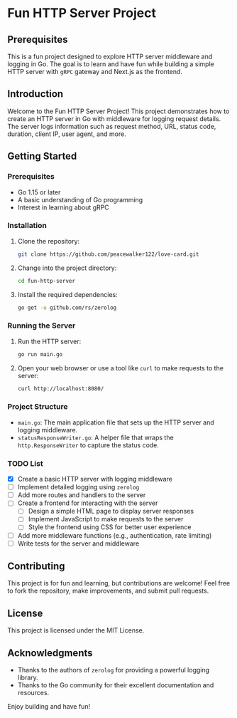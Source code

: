 # Fun HTTP Server Project

## Prerequisites
This is a fun project designed to explore HTTP server middleware and logging in Go. The goal is to learn and have fun while building a simple HTTP server with `gRPC` gateway and Next.js as the frontend.

## Introduction
Welcome to the Fun HTTP Server Project! This project demonstrates how to create an HTTP server in Go with middleware for logging request details. The server logs information such as request method, URL, status code, duration, client IP, user agent, and more.

## Getting Started

### Prerequisites
- Go 1.15 or later
- A basic understanding of Go programming
- Interest in learning about gRPC

### Installation

1. Clone the repository:
    ```sh
    git clone https://github.com/peacewalker122/love-card.git
    ```

2. Change into the project directory:
    ```sh
    cd fun-http-server
    ```

3. Install the required dependencies:
    ```sh
    go get -u github.com/rs/zerolog
    ```

### Running the Server

1. Run the HTTP server:
    ```sh
    go run main.go
    ```

2. Open your web browser or use a tool like `curl` to make requests to the server:
    ```sh
    curl http://localhost:8080/
    ```

### Project Structure

- `main.go`: The main application file that sets up the HTTP server and logging middleware.
- `statusResponseWriter.go`: A helper file that wraps the `http.ResponseWriter` to capture the status code.

### TODO List

- [x] Create a basic HTTP server with logging middleware
- [ ] Implement detailed logging using `zerolog`
- [ ] Add more routes and handlers to the server
- [ ] Create a frontend for interacting with the server
    - [ ] Design a simple HTML page to display server responses
    - [ ] Implement JavaScript to make requests to the server
    - [ ] Style the frontend using CSS for better user experience
- [ ] Add more middleware functions (e.g., authentication, rate limiting)
- [ ] Write tests for the server and middleware

## Contributing
This project is for fun and learning, but contributions are welcome! Feel free to fork the repository, make improvements, and submit pull requests.

## License
This project is licensed under the MIT License.

## Acknowledgments
- Thanks to the authors of `zerolog` for providing a powerful logging library.
- Thanks to the Go community for their excellent documentation and resources.

Enjoy building and have fun!
